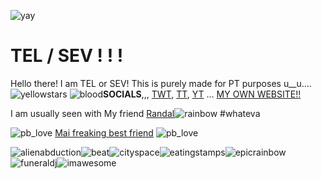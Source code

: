 ![yay](https://github.com/user-attachments/assets/7356f5d1-9592-46d1-be1a-511fc5daab7a)
# TEL / SEV ! ! !
Hello there! I am TEL or SEV! This is purely made for PT purposes u__u....
![yellowstars](https://github.com/user-attachments/assets/bc475e77-1731-4935-97ce-4a0acbfa98e8)
![blood](https://file.garden/ZZSxuqU5uT7zKhQh/FAVICONS/blood2.gif)**SOCIALS**,,, [TWT](https://x.com/coolkidsev), [TT](https://www.tiktok.com/@7u7sos), [YT](https://youtube.com/@coolkidsev) ... [MY OWN WEBSITE!!](https://lessthanthree.online)

I am usually seen with My friend [Randal](https://github.com/ITR-APPED)![rainbow](https://github.com/user-attachments/assets/f19ed37e-af96-42ce-b286-1112c986fdd2) #whateva

![pb_love](https://github.com/user-attachments/assets/5a7a075f-76e3-4892-96fa-7c252e199385) [Mai freaking best friend](https://www.youtube.com/@mosquitoniza) ![pb_love](https://github.com/user-attachments/assets/5a7a075f-76e3-4892-96fa-7c252e199385)

![alienabduction](https://github.com/user-attachments/assets/24b9faf4-6b71-43b0-8975-7448417690b5)![beat](https://github.com/user-attachments/assets/0f93c16b-49d7-432f-888e-dec0e84e13dc)![cityspace](https://github.com/user-attachments/assets/e5465d28-fd6d-4c91-bb4f-ffb98b7d09ec)![eatingstamps](https://github.com/user-attachments/assets/7503472e-5c1d-45ed-b2d5-384c37e39574)![epicrainbow](https://github.com/user-attachments/assets/cb84a53a-a9d5-4d81-bd4d-2368229bd1eb)![funeraldj](https://github.com/user-attachments/assets/2cdece64-8bd8-4053-ac3e-6e285975fe64)![imawesome](https://github.com/user-attachments/assets/28d3213d-bb48-4546-897e-050eed32d8ac)
